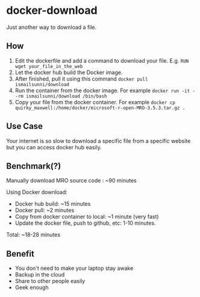 # docker-download

Just another way to download a file.

## How

1. Edit the dockerfile and add a command to download your file. E.g. `RUN wget your_file_in_the_web`
2. Let the docker hub build the Docker image.
3. After finished, pull it using this command
   `docker pull ismailsunni/download`
4. Run the container from the docker image. For example `docker run -it --rm ismailsunni/download /bin/bash`
5. Copy your file from the docker container. For example `docker cp quirky_maxwell:/home/docker/microsoft-r-open-MRO-3.5.3.tar.gz .`

## Use Case

Your internet is so slow to download a specific file from a specific website but you can access docker hub easily.

## Benchmark(?)

Manually download MRO source code : ~90 minutes

Using Docker download:

- Docker hub build: ~15 minutes
- Docker pull: ~2 minutes
- Copy from docker container to local: ~1 minute (very fast)
- Update the docker file, push to github, etc: 1-10 minutes.

Total: ~18-28 minutes

## Benefit

- You don't need to make your laptop stay awake
- Backup in the cloud
- Share to other people easily
- Geek enough
